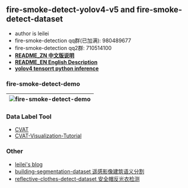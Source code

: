 ## fire-smoke-detect-yolov4-v5 and fire-smoke-detect-dataset

* author is leilei
* fire-smoke-detection qq群(已加满): 980489677 
* fire-smoke-detection qq2群: 710514100
* [**README_ZN 中文版说明**](https://github.com/gengyanlei/fire-detect-yolov4/blob/master/README_ZN.md)
* [**README_EN English Description**](https://github.com/gengyanlei/fire-detect-yolov4/blob/master/README_EN.md)
* [**yolov4 tensorrt python inference**](https://github.com/gengyanlei/onnx2tensorRt)

### fire-smoke-detect-demo
|![fire-smoke-detect-demo](https://github.com/gengyanlei/fire-detect-yolov4/blob/master/result/result_demo.jpg?raw=true)|
|----|

### Data Label Tool
+ [CVAT](https://github.com/openvinotoolkit/cvat)
+ [CVAT-Visualization-Tutorial](https://blog.csdn.net/LEILEI18A/article/details/113385510)

### Other
* [leilei's blog](https://blog.csdn.net/LEILEI18A/article/details/107334474)
* [building-segmentation-dataset 遥感影像建筑语义分割](https://github.com/gengyanlei/build_segmentation_dataset)
* [reflective-clothes-detect-dataset 安全帽反光衣检测](https://github.com/gengyanlei/reflective-clothes-detect)